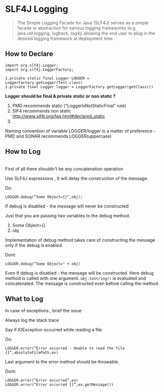 # SLF4J Logging

> The Simple Logging Facade for Java (SLF4J) serves as a simple facade or abstraction for various logging frameworks (e.g. java.util.logging,
> logback, log4j) allowing the end user to plug in the desired logging
> framework at deployment time.

How to Declare
--------------

    import org.slf4j.Logger;
    import org.slf4j.LoggerFactory;
    
    1.private static final Logger LOGGER = LoggerFactory.getLogger(Test.class)
    2.private final Logger logger = LoggerFactory.getLogger(getClass())


**Logger should be final & private 
static or non static ?**

 1. PMD recommends static  (“LoggerIsNotStaticFinal” rule)
 2. SIF4 recommends non static http://www.slf4j.org/faq.html#declared_static
 3. 
Naming convention of variable LOGGER/logger is a matter of preference - PMD and SONAR recommends LOGGER(uppercase)

How to Log
----------
<br>
First of all there shouldn't be any concatenation operation


Use SLF4J expressions , It will delay the construction of the message.

Do:

    LOGGER.debug(“Some Object={}”,obj);

If debug is disabled  - the message will never be constructed


Just that you are passing two variables to the debug method.


1. Some Object={}
2. obj


Implementation of debug method takes care of constructing the message only if the debug is enabled.

Dont:

    LOGGER.debug(“Some Object=" + obj)

Even If debug is disabled  - the message will be constructed.
Here debug method is called with one argument.
`obj.toString()` is evaluated and concatenated.
The message is constructed even before calling the method.


What to Log
-----------

In case of exceptions , brief the issue


Always log the stack trace


Say if IOException occurred while reading a file

Do:

    LOGGER.error(“Error occurred - Unable to read the file {}”,absoluteFilePath,ex)

Last argument to the error method should be throwable.

Dont:

    LOGGER.error(“Error occurred”,ex)
    LOGGER.error(“Error occurred {}”,ex.getMessage())
